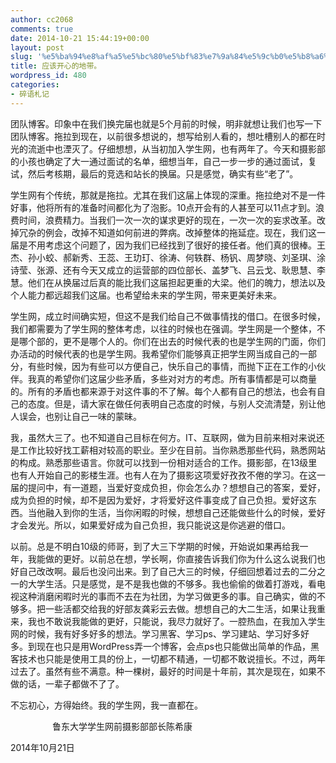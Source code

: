 ```yaml
---
author: cc2068
comments: true
date: 2014-10-21 15:44:19+00:00
layout: post
slug: '%e5%ba%94%e8%af%a5%e5%bc%80%e5%bf%83%e7%9a%84%e5%9c%b0%e5%b8%a6%e3%80%82'
title: 应该开心的地带。
wordpress_id: 480
categories:
- 碎语札记
---
```


团队博客。印象中在我们换完届也就是5个月前的时候，明非就想让我们也写一下团队博客。拖拉到现在，以前很多想说的，想写给别人看的，想吐槽别人的都在时光的流逝中也湮灭了。仔细想想，从当初加入学生网，也有两年了。今天和摄影部的小孩也确定了大一通过面试的名单，细想当年，自己一步一步的通过面试，复试，然后考核期，最后的竞选和站长的换届。只是感觉，确实有些“老了”。




学生网有个传统，那就是拖拉。尤其在我们这届上体现的深重。拖拉绝对不是一件好事，他将所有的准备时间都化为了泡影。10点开会有的人甚至可以11点才到。浪费时间，浪费精力。当我们一次一次的谋求更好的现在，一次一次的妄求改革。改掉冗杂的例会，改掉不知道如何前进的弊病。改掉整体的拖延症。现在，我们这一届是不用考虑这个问题了，因为我们已经找到了很好的接任者。他们真的很棒。王杰、孙小蛟、郝新秀、王蕊、王玏玎、徐涛、何轶群、杨钒、周梦晓、刘圣琪、涂诗莹、张源、还有今天又成立的运营部的四位部长、盖梦飞、吕云戈、耿思慧、李慧。他们在从换届过后真的能比我们这届担起更重的大梁。他们的魄力，想法以及个人能力都远超我们这届。也希望给未来的学生网，带来更美好未来。




学生网，成立时间确实短，但这不是我们给自己不做事情找的借口。在很多时候，我们都需要为了学生网的整体考虑，以往的时候也在强调。学生网是一个整体，不是哪个部的，更不是哪个人的。你们在出去的时候代表的也是学生网的门面，你们办活动的时候代表的也是学生网。我希望你们能够真正把学生网当成自己的一部分，有些时候，因为有些可以方便自己，快乐自己的事情，而抛下正在工作的小伙伴。我真的希望你们这届少些矛盾，多些对对方的考虑。所有事情都是可以商量的。所有的矛盾也都来源于对这件事的不了解。每个人都有自己的想法，也会有自己的态度。但是，请大家在做任何表明自己态度的时候，与别人交流清楚，别让他人误会，也别让自己一味的蒙昧。




我，虽然大三了。也不知道自己目标在何方。IT、互联网，做为目前来相对来说还是工作比较好找工薪相对较高的职业。至少在目前。当你熟悉那些代码，熟悉网站的构成。熟悉那些语言。你就可以找到一份相对适合的工作。摄影部，在13级里也有人开始自己的影楼生涯。也有人在为了摄影这项爱好孜孜不倦的学习。在这一届的提问中，有一道题，当爱好变成负担，你会怎么办？想想自己的答案，爱好，成为负担的时候，却不是因为爱好，才将爱好这件事变成了自己负担。爱好这东西。当他融入到你的生活，当你闲暇的时候，想想自己还能做些什么的时候，爱好才会发光。所以，如果爱好成为自己负担，我只能说这是你逃避的借口。




以前。总是不明白10级的师哥，到了大三下学期的时候，开始说如果再给我一年，我能做的更好。以前总在想，学长啊，你直接告诉我们你为什么这么说我们也好自己改改啊。最后也没问出来。到了自己大三的时候，仔细回想着过去的二分之一的大学生活。只是感觉，是不是我也做的不够多。我也偷偷的做着打游戏，看电视这种消磨闲暇时光的事而不去在为社团，为学习做更多的事。自己确实，做的不够多。把一些活都交给我的好部友龚彩云去做。想想自己的大二生活，如果让我重来，我也不敢说我能做的更好，只能说，我尽力就好了。一腔热血，在我加入学生网的时候，我有好多好多的想法。学习黑客、学习ps、学习建站、学习好多好多。到现在也只是用WordPress弄一个博客，会点ps也只能做出简单的作品，黑客技术也只能是使用工具的份上，一切都不精通，一切都不敢说擅长。不过，两年过去了。虽然有些不满意。种一棵树，最好的时间是十年前，其次是现在，如果不做的话，一辈子都做不了了。




不忘初心，方得始终。我的学生网，我一直都在。




                 鲁东大学学生网前摄影部部长陈希康




2014年10月21日






